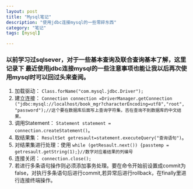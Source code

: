 ```yaml
---
layout: post
title: "Mysql笔记"
description: "使用jdbc连接mysql的一些零碎东西"
category: "笔记"
tags: [mysql]

---
```


###  以前学习过sqlsever，对于一些基本查询及联合查询基本了解，这里记录下  最近使用jdbc连接mysql的一些注意事项也能让我以后再次使用mysql时可以回过头来查阅。



1. 加载驱动：  `Class.forName("com.mysql.jdbc.Driver");` 
2. 建立连接：  `Connection connection =DriverManager.getConnection     ("jdbc:mysql://localhost/book_mgr?characterEncoding=utf8","root", "password");//这个要在数据库后面写上查询字符集，否在查询不到数据库的中文结果。`
3. 调用Statement：  `Statement statement = connection.createStatement()`。
4. 取结果集：  `ResultSet getresault=statement.executeQuery("查询语句")`。
5. 对结果集进行处理：使用 `while (getResault.next()) {passtemp = getresault.getString(1);}//数字对应着结果的列编号`  
6. 连接关闭：  `connection.close();`  
7. 若进行多条语句操作则必须添加事务处理。要在命令开始前设置成commit为false，对执行多条语句后进行commit,若异常后进行rollback，在finally里进行连接终端操作。
